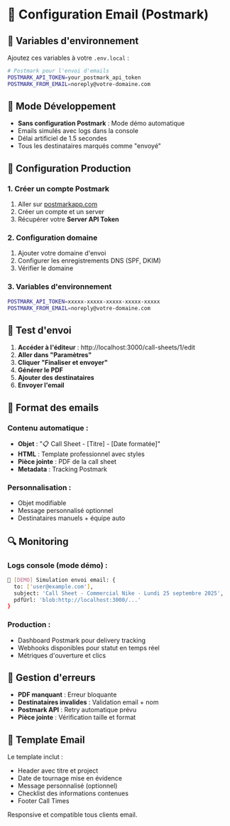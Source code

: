 # 📧 Configuration Email (Postmark)

## 🔧 Variables d'environnement

Ajoutez ces variables à votre `.env.local` :

```bash
# Postmark pour l'envoi d'emails
POSTMARK_API_TOKEN=your_postmark_api_token
POSTMARK_FROM_EMAIL=noreply@votre-domaine.com
```

## 🎯 Mode Développement

- **Sans configuration Postmark** : Mode démo automatique
- Emails simulés avec logs dans la console
- Délai artificiel de 1.5 secondes 
- Tous les destinataires marqués comme "envoyé"

## 🚀 Configuration Production

### 1. Créer un compte Postmark

1. Aller sur [postmarkapp.com](https://postmarkapp.com)
2. Créer un compte et un server
3. Récupérer votre **Server API Token**

### 2. Configuration domaine

1. Ajouter votre domaine d'envoi
2. Configurer les enregistrements DNS (SPF, DKIM)
3. Vérifier le domaine

### 3. Variables d'environnement

```bash
POSTMARK_API_TOKEN=xxxxx-xxxxx-xxxxx-xxxxx-xxxxx
POSTMARK_FROM_EMAIL=noreply@votre-domaine.com
```

## 🧪 Test d'envoi

1. **Accéder à l'éditeur** : http://localhost:3000/call-sheets/1/edit
2. **Aller dans "Paramètres"**
3. **Cliquer "Finaliser et envoyer"**
4. **Générer le PDF**
5. **Ajouter des destinataires**
6. **Envoyer l'email**

## 📧 Format des emails

### Contenu automatique :
- **Objet** : "📋 Call Sheet - [Titre] - [Date formatée]"
- **HTML** : Template professionnel avec styles
- **Pièce jointe** : PDF de la call sheet
- **Metadata** : Tracking Postmark

### Personnalisation :
- Objet modifiable
- Message personnalisé optionnel
- Destinataires manuels + équipe auto

## 🔍 Monitoring

### Logs console (mode démo) :
```bash
📧 [DEMO] Simulation envoi email: {
  to: ['user@example.com'],
  subject: 'Call Sheet - Commercial Nike - Lundi 25 septembre 2025',
  pdfUrl: 'blob:http://localhost:3000/...'
}
```

### Production :
- Dashboard Postmark pour delivery tracking
- Webhooks disponibles pour statut en temps réel
- Métriques d'ouverture et clics

## 🚨 Gestion d'erreurs

- **PDF manquant** : Erreur bloquante
- **Destinataires invalides** : Validation email + nom
- **Postmark API** : Retry automatique prévu
- **Pièce jointe** : Vérification taille et format

## 🎨 Template Email

Le template inclut :
- Header avec titre et project
- Date de tournage mise en évidence  
- Message personnalisé (optionnel)
- Checklist des informations contenues
- Footer Call Times

Responsive et compatible tous clients email.
